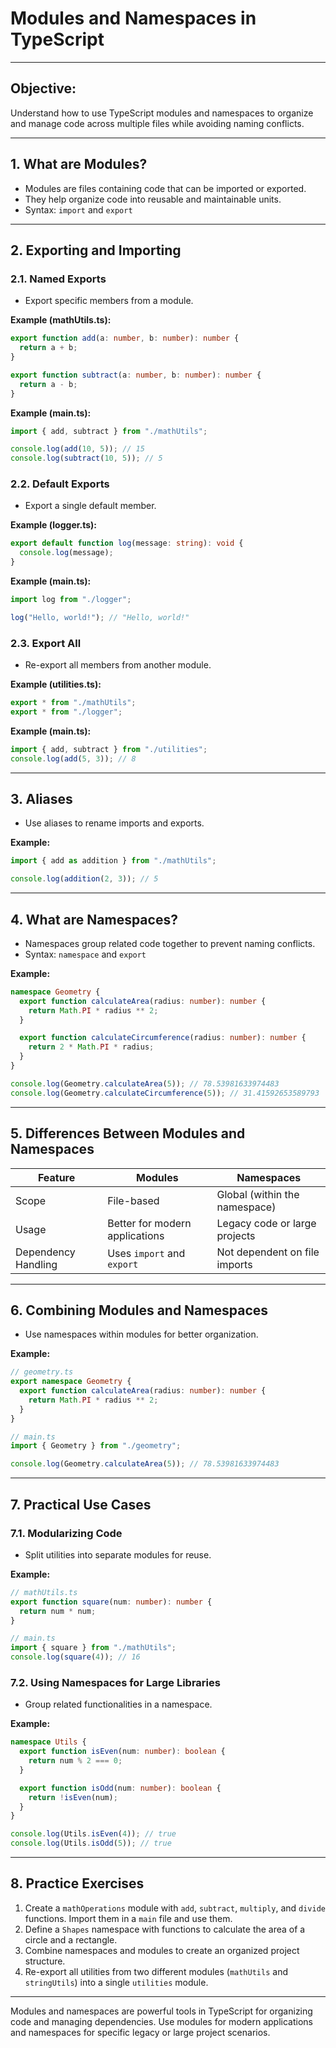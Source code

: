 
# Modules and Namespaces in TypeScript

---

## **Objective:**
Understand how to use TypeScript modules and namespaces to organize and manage code across multiple files while avoiding naming conflicts.

---

## **1. What are Modules?**
- Modules are files containing code that can be imported or exported.
- They help organize code into reusable and maintainable units.
- Syntax: `import` and `export`

---

## **2. Exporting and Importing**
### **2.1. Named Exports**
- Export specific members from a module.

**Example (mathUtils.ts):**
```typescript
export function add(a: number, b: number): number {
  return a + b;
}

export function subtract(a: number, b: number): number {
  return a - b;
}
```

**Example (main.ts):**
```typescript
import { add, subtract } from "./mathUtils";

console.log(add(10, 5)); // 15
console.log(subtract(10, 5)); // 5
```

### **2.2. Default Exports**
- Export a single default member.

**Example (logger.ts):**
```typescript
export default function log(message: string): void {
  console.log(message);
}
```

**Example (main.ts):**
```typescript
import log from "./logger";

log("Hello, world!"); // "Hello, world!"
```

### **2.3. Export All**
- Re-export all members from another module.

**Example (utilities.ts):**
```typescript
export * from "./mathUtils";
export * from "./logger";
```

**Example (main.ts):**
```typescript
import { add, subtract } from "./utilities";
console.log(add(5, 3)); // 8
```

---

## **3. Aliases**
- Use aliases to rename imports and exports.

**Example:**
```typescript
import { add as addition } from "./mathUtils";

console.log(addition(2, 3)); // 5
```

---

## **4. What are Namespaces?**
- Namespaces group related code together to prevent naming conflicts.
- Syntax: `namespace` and `export`

**Example:**
```typescript
namespace Geometry {
  export function calculateArea(radius: number): number {
    return Math.PI * radius ** 2;
  }

  export function calculateCircumference(radius: number): number {
    return 2 * Math.PI * radius;
  }
}

console.log(Geometry.calculateArea(5)); // 78.53981633974483
console.log(Geometry.calculateCircumference(5)); // 31.41592653589793
```

---

## **5. Differences Between Modules and Namespaces**
| Feature             | Modules                        | Namespaces                  |
|---------------------|---------------------------------|-----------------------------|
| Scope               | File-based                     | Global (within the namespace) |
| Usage               | Better for modern applications | Legacy code or large projects |
| Dependency Handling | Uses `import` and `export`     | Not dependent on file imports |

---

## **6. Combining Modules and Namespaces**
- Use namespaces within modules for better organization.

**Example:**
```typescript
// geometry.ts
export namespace Geometry {
  export function calculateArea(radius: number): number {
    return Math.PI * radius ** 2;
  }
}

// main.ts
import { Geometry } from "./geometry";

console.log(Geometry.calculateArea(5)); // 78.53981633974483
```

---

## **7. Practical Use Cases**
### **7.1. Modularizing Code**
- Split utilities into separate modules for reuse.

**Example:**
```typescript
// mathUtils.ts
export function square(num: number): number {
  return num * num;
}

// main.ts
import { square } from "./mathUtils";
console.log(square(4)); // 16
```

### **7.2. Using Namespaces for Large Libraries**
- Group related functionalities in a namespace.

**Example:**
```typescript
namespace Utils {
  export function isEven(num: number): boolean {
    return num % 2 === 0;
  }

  export function isOdd(num: number): boolean {
    return !isEven(num);
  }
}

console.log(Utils.isEven(4)); // true
console.log(Utils.isOdd(5)); // true
```

---

## **8. Practice Exercises**
1. Create a `mathOperations` module with `add`, `subtract`, `multiply`, and `divide` functions. Import them in a `main` file and use them.
2. Define a `Shapes` namespace with functions to calculate the area of a circle and a rectangle.
3. Combine namespaces and modules to create an organized project structure.
4. Re-export all utilities from two different modules (`mathUtils` and `stringUtils`) into a single `utilities` module.

---

Modules and namespaces are powerful tools in TypeScript for organizing code and managing dependencies. Use modules for modern applications and namespaces for specific legacy or large project scenarios.
